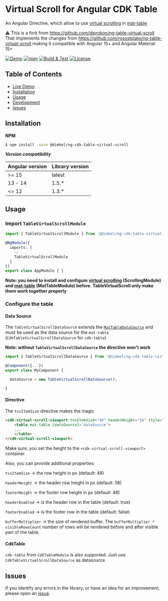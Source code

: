 # Virtual Scroll for Angular CDK Table

An Angular Directive, which allow to use [virtual scrolling](https://material.angular.io/cdk/scrolling) in [mat-table](https://material.angular.io/components/table)

⚠️ This is a fork from https://github.com/diprokon/ng-table-virtual-scroll
That implements the changes from https://github.com/rosostolato/ng-table-virtual-scroll
making it compatible with Angular 15+ and Angular Material 15+

[![Demo](https://img.shields.io/badge/demo-online-ed1c46.svg)](https://diprokon.github.io/ng-table-virtual-scroll)
[![npm](https://img.shields.io/npm/v/ng-table-virtual-scroll.svg?maxAge=2592000?style=plastic)](https://www.npmjs.com/package/ng-table-virtual-scroll)
[![Build & Test](https://github.com/diprokon/ng-table-virtual-scroll/actions/workflows/build-and-test.yml/badge.svg?branch=master&event=push)](https://github.com/diprokon/ng-table-virtual-scroll/actions/workflows/build-and-test.yml)
[![License](https://img.shields.io/npm/l/express.svg?maxAge=2592000)](/LICENSE.txt)

## Table of Contents

- [Live Demo](https://diprokon.github.io/ng-table-virtual-scroll)
- [Installation](#installation)
- [Usage](#usage)
- [Development](#development)
- [Issues](#issues)

<a name="installation"/>

## Installation

**NPM**

```bash
$ npm install -save @dimkel/ng-cdk-table-virtual-scroll
```

_**Version compatibility**_

| Angular version | Library version |
|-----------------|-----------------|
| \>= 15          | latest          |
| 13 - 14         | 1.5.*           |
| <= 12           | 1.3.*           |


<a name="usage"/>

## Usage

### Import `TableVirtualScrollModule`

```ts
import { TableVirtualScrollModule } from '@dimkel/ng-cdk-table-virtual-scroll';

@NgModule({
  imports: [
    // ...
    TableVirtualScrollModule
  ]
})
export class AppModule { }
```
**Note: you need to install and configure [virtual scrolling](https://material.angular.io/cdk/scrolling) (ScrollingModule) and [mat-table](https://material.angular.io/components/table) (MatTableModule) before. TableVirtualScroll only make them work together properly**

### Configure the table

#### Data Source

The `TableVirtualScrollDataSource` extends the [`MatTableDataSource`](https://material.angular.io/components/table/api#MatTableDataSource) and must be 
used as the data source for the `mat-table` (`CdkTableVirtualScrollDataSource` for `cdk-table`)

**Note: without `TableVirtualScrollDataSource` the directive won't work**

```ts
import { TableVirtualScrollDataSource } from '@dimkel/ng-cdk-table-virtual-scroll';

@Component({...})
export class MyComponent {

  dataSource = new TableVirtualScrollDataSource();

}
```

#### Directive
The `tvsItemSize` directive makes the magic

```html
<cdk-virtual-scroll-viewport tvsItemSize="48" headerHeight="56" style="height: 400px;">
    <table mat-table [dataSource]="dataSource">
    ...
    </table>
</cdk-virtual-scroll-viewport>
```

Make sure, you set the height to the `<cdk-virtual-scroll-viewport>` container

Also, you can provide additional properties:

`tvsItemSize` -> the row height in px (default: 48)

`headerHeight` -> the header row height in px (default: 56)

`footerHeight` -> the footer row height in px (default: 48)

`headerEnabled` -> is the header row in the table (default: true)

`footerEnabled` -> is the footer row in the table (default: false)

`bufferMultiplier` -> the size of rendered buffer. The `bufferMultiplier * visibleRowsCount` number of rows will be rendered before and after visible part of the table.

#### CdkTable

`cdk-table` from `CdkTableModule` is also supported. Just use `CdkTableVirtualScrollDataSource` as datasource

## Issues

If you identify any errors in the library, or have an idea for an improvement, please open an [issue](https://github.com/diprokon/ng-table-virtual-scroll/issues).

